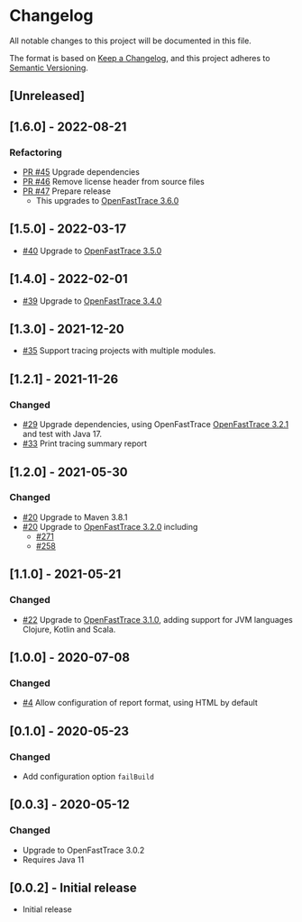 # Changelog
All notable changes to this project will be documented in this file.

The format is based on [Keep a Changelog](https://keepachangelog.com/en/1.0.0/),
and this project adheres to [Semantic Versioning](https://semver.org/spec/v2.0.0.html).

## [Unreleased]

## [1.6.0] - 2022-08-21

### Refactoring

- [PR #45](https://github.com/itsallcode/openfasttrace-maven-plugin/pull/45) Upgrade dependencies
- [PR #46](https://github.com/itsallcode/openfasttrace-maven-plugin/pull/46) Remove license header from source files
- [PR #47](https://github.com/itsallcode/openfasttrace-maven-plugin/pull/47) Prepare release
  - This upgrades to [OpenFastTrace 3.6.0](https://github.com/itsallcode/openfasttrace/releases/tag/3.6.0)

## [1.5.0] - 2022-03-17

- [#40](https://github.com/itsallcode/openfasttrace-maven-plugin/pull/40) Upgrade to [OpenFastTrace 3.5.0](https://github.com/itsallcode/openfasttrace/releases/tag/3.5.0)

## [1.4.0] - 2022-02-01

- [#39](https://github.com/itsallcode/openfasttrace-maven-plugin/pull/39) Upgrade to [OpenFastTrace 3.4.0](https://github.com/itsallcode/openfasttrace/releases/tag/3.4.0)

## [1.3.0] - 2021-12-20

- [#35](https://github.com/itsallcode/openfasttrace-maven-plugin/issues/35) Support tracing projects with multiple modules.

## [1.2.1] - 2021-11-26

### Changed

- [#29](https://github.com/itsallcode/openfasttrace-maven-plugin/pull/29) Upgrade dependencies, using OpenFastTrace [OpenFastTrace 3.2.1](https://github.com/itsallcode/openfasttrace/releases/tag/3.2.1) and test with Java 17.
- [#33](https://github.com/itsallcode/openfasttrace-maven-plugin/issues/33) Print tracing summary report

## [1.2.0] - 2021-05-30

### Changed

- [#20](https://github.com/itsallcode/openfasttrace-maven-plugin/pull/20) Upgrade to Maven 3.8.1
- [#20](https://github.com/itsallcode/openfasttrace-maven-plugin/pull/20) Upgrade to [OpenFastTrace 3.2.0](https://github.com/itsallcode/openfasttrace/releases/tag/3.2.0) including
  - [#271](https://github.com/itsallcode/openfasttrace/issues/271)
  - [#258](https://github.com/itsallcode/openfasttrace/pull/258)

## [1.1.0] - 2021-05-21

### Changed

- [#22](https://github.com/itsallcode/openfasttrace-maven-plugin/pull/22) Upgrade to [OpenFastTrace 3.1.0](https://github.com/itsallcode/openfasttrace/releases/tag/3.1.0), adding support for JVM languages Clojure, Kotlin and Scala.

## [1.0.0] - 2020-07-08

### Changed

- [#4](https://github.com/itsallcode/openfasttrace-maven-plugin/issues/4) Allow configuration of report format, using HTML by default

## [0.1.0] - 2020-05-23

### Changed

- Add configuration option `failBuild`

## [0.0.3] - 2020-05-12

### Changed

- Upgrade to OpenFastTrace 3.0.2
- Requires Java 11

## [0.0.2] - Initial release

- Initial release
